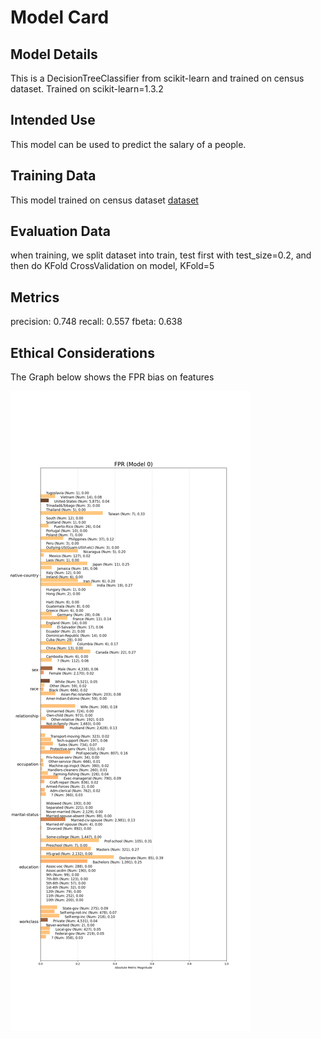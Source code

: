 # Model Card

## Model Details

This is a DecisionTreeClassifier from scikit-learn and trained on census dataset.
Trained on scikit-learn=1.3.2

## Intended Use

This model can be used to predict the salary of a people.

## Training Data

This model trained on census dataset [dataset](../data/raw_data/census.csv)

## Evaluation Data

when training, we split dataset into train, test first with test_size=0.2, and
then do KFold CrossValidation on model, KFold=5

## Metrics
precision: 0.748
recall: 0.557
fbeta: 0.638

## Ethical Considerations

The Graph below shows the FPR bias on features 

![bias-graph](/model/fpr_fiarness_graph.png)
